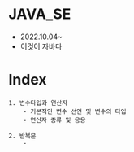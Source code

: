 # JAVA_SE

 - 2022.10.04~
 - 이것이 자바다



# Index

    1. 변수타입과 연산자
        - 기본적인 변수 선언 및 변수의 타입
        - 연산자 종류 및 응용

    2. 반복문
        - 
